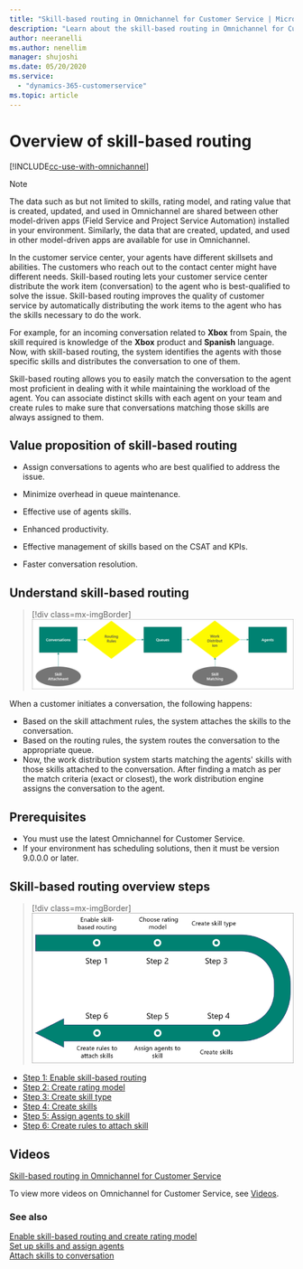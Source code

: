 ```yaml
---
title: "Skill-based routing in Omnichannel for Customer Service | MicrosoftDocs"
description: "Learn about the skill-based routing in Omnichannel for Customer Service app."
author: neeranelli
ms.author: nenellim
manager: shujoshi
ms.date: 05/20/2020
ms.service: 
  - "dynamics-365-customerservice"
ms.topic: article
---
```

# Overview of skill-based routing

[!INCLUDE[cc-use-with-omnichannel](../../includes/cc-use-with-omnichannel.md)]

> [!Note]
> The data such as but not limited to skills, rating model, and rating value that is created, updated, and used in Omnichannel are shared between other model-driven apps (Field Service and Project Service Automation) installed in your environment. Similarly, the data that are created, updated, and used in other model-driven apps are available for use in Omnichannel.

In the customer service center, your agents have different skillsets and abilities. The customers who reach out to the contact center might have different needs. Skill-based routing lets your customer service center distribute the work item (conversation) to the agent who is best-qualified to solve the issue. Skill-based routing improves the quality of customer service by automatically distributing the work items to the agent who has the skills necessary to do the work.

For example, for an incoming conversation related to **Xbox** from Spain, the skill required is knowledge of the **Xbox** product and **Spanish** language. Now, with skill-based routing, the system identifies the agents with those specific skills and distributes the conversation to one of them.

Skill-based routing allows you to easily match the conversation to the agent most proficient in dealing with it while maintaining the workload of the agent. You can associate distinct skills with each agent on your team and create rules to make sure that conversations matching those skills are always assigned to them.

## Value proposition of skill-based routing

- Assign conversations to agents who are best qualified to address the issue.

- Minimize overhead in queue maintenance.

- Effective use of agents skills.

- Enhanced productivity.

- Effective management of skills based on the CSAT and KPIs.

- Faster conversation resolution.

## Understand skill-based routing

   > [!div class=mx-imgBorder] 
   > ![Skill-based routing](../media/skill-based-routing1.png "Skill-based routing")

When a customer initiates a conversation, the following happens:

- Based on the skill attachment rules, the system attaches the skills to the conversation.
- Based on the routing rules, the system routes the conversation to the appropriate queue.
- Now, the work distribution system starts matching the agents' skills with those skills attached to the conversation. After finding a match as per the match criteria (exact or closest), the work distribution engine assigns the conversation to the agent.

## Prerequisites

- You must use the latest Omnichannel for Customer Service.
- If your environment has scheduling solutions, then it must be version 9.0.0.0 or later.

## Skill-based routing overview steps

   > [!div class=mx-imgBorder]
   > ![Skill-based routing setup](../media/skill-based-routing2.png "Skill-based routing setup")

- [Step 1: Enable skill-based routing](enable-skill-routing-create-rating-model.md#enable-skill-based-routing)
- [Step 2: Create rating model](enable-skill-routing-create-rating-model.md#create-rating-model)
- [Step 3: Create skill type](setup-skills-assign-agents.md#create-skill-type)
- [Step 4: Create skills](setup-skills-assign-agents.md#create-skills)
- [Step 5: Assign agents to skill](setup-skills-assign-agents.md#assign-agents-to-skill)
- [Step 6: Create rules to attach skill](attach-skills.md#create-rules-to-attach-a-skill)

## Videos

[Skill-based routing in Omnichannel for Customer Service](https://go.microsoft.com/fwlink/p/?linkid=2114717)

To view more videos on Omnichannel for Customer Service, see [Videos](../videos.md).

### See also

[Enable skill-based routing and create rating model](enable-skill-routing-create-rating-model.md)  
[Set up skills and assign agents](setup-skills-assign-agents.md)  
[Attach skills to conversation](attach-skills.md)  